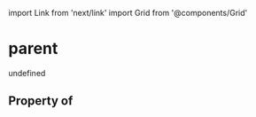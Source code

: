 import Link from 'next/link'
import Grid from '@components/Grid'

# parent

undefined

## Property of



